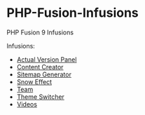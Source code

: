 # PHP-Fusion-Infusions
PHP Fusion 9 Infusions

Infusions:
 - [Actual Version Panel](https://github.com/RobiNN1/PHP-Fusion-Infusions/tree/master/infusions/actual_version_panel)
 - [Content Creator](https://github.com/RobiNN1/PHP-Fusion-Infusions/tree/master/infusions/content_creator)
 - [Sitemap Generator](https://github.com/RobiNN1/PHP-Fusion-Infusions/tree/master/infusions/sitemap_panel)
 - [Snow Effect](https://github.com/RobiNN1/PHP-Fusion-Infusions/tree/master/infusions/snow_panel)
 - [Team](https://github.com/RobiNN1/PHP-Fusion-Infusions/tree/master/infusions/team)
 - [Theme Switcher](https://github.com/RobiNN1/PHP-Fusion-Infusions/tree/master/infusions/theme_switcher_panel)
 - [Videos](https://github.com/RobiNN1/PHP-Fusion-Infusions/tree/master/infusions/videos)

